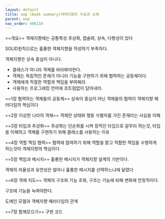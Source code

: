 ```yaml
---
layout: default
title: oop (book summary)객체지향의 사실과 오해
parent: oop
nav_order: 406110
---
```


==개요==
객체지향에는 공통특성 추상화, 캡슐화, 상속, 다형성이 있다

SOLID원칙으로는 훌륭햔 객체지향을 작성하기 부족하다.

객체지향은 상속 중심이 아니다.
* 클래스가 아니라 객체를 바라봐야한다.
* 객체는 독립적인 존재가 아니라 기능을 구현하기 위해 협력하는 공동체이다.
* 객체에게 적절한 역할과 책임을 부여해라.
* 사용하는 프로그래밍 언어에 흐트럼없이 담아내라.

==1장 협력하는 객체들의 공동체==
상속이 중심이 아닌 객체들의 협력이 객체지향 패러다임의 핵심이다

==2장 이상한 나라의 객체==
객체란 상태와 행동 식별자를 가진 존재라는 사실을 이해

==3장 타입과 추상화==
추상화는 단순화를 시켜 정적인 타입으로 갈무리 하는것, 타입을 이해하고 객체를 구현하기 위해 클래스를 사용하는 이유

==4장 역할 책임 협력==
협력에 참여하기 위해 역할을 맡고 적합한 책임을 수행하게 하는것이 객체지향의 핵심이다

==5장 책임과 메시지==
훌륭한 메시지가 객체지향 설계의 기반이다.

객체의 자율성과 유연성은 얼마나 훌륭한 메시지를 선택하느냐에 달렸다

==6장 객체 지도==
객체의 구조와 기능 조화, 구조는 기능에 비해 변화에 안정적이다.

구조에 기능을 녹여야한다.

도메인 모델과 객체지향 패러다임의 관계

==7장 함께모으기==
구현 코드
